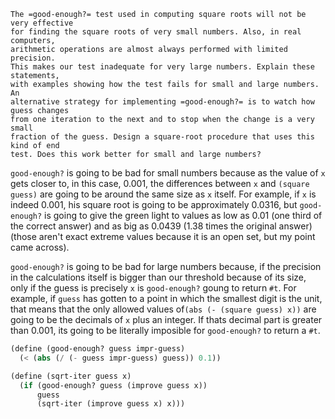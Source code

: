     The =good-enough?= test used in computing square roots will not be very effective
    for finding the square roots of very small numbers. Also, in real computers,
    arithmetic operations are almost always performed with limited precision.
    This makes our test inadequate for very large numbers. Explain these statements,
    with examples showing how the test fails for small and large numbers. An
    alternative strategy for implementing =good-enough?= is to watch how guess changes
    from one iteration to the next and to stop when the change is a very small
    fraction of the guess. Design a square-root procedure that uses this kind of end
    test. Does this work better for small and large numbers?

`good-enough?` is going to be bad for small numbers because as the value of `x` gets closer to, in this case, 0.001, the differences between `x` and `(square guess)` are going to be around the same size as `x` itself. For example, if `x` is indeed 0.001, his square root is going to be approximately 0.0316, but `good-enough?` is going to give the green light to values as low as 0.01 (one third of the correct answer) and as big as 0.0439 (1.38 times the original answer) (those aren't exact extreme values because it is an open set, but my point came across).

`good-enough?` is going to be bad for large numbers because, if the precision in the calculations itself is bigger than our threshold because of its size, only if the guess is precisely `x` is `good-enough?` goung to return `#t`. For example, if `guess` has gotten to a point in which the smallest digit is the unit, that means that the only allowed values of`(abs (- (square guess) x))` are going to be the decimals of `x` plus an integer. If thats decimal part is greater than 0.001, its going to be literally imposible for `good-enough?` to return a `#t`.

```scheme 
(define (good-enough? guess impr-guess)
  (< (abs (/ (- guess impr-guess) guess)) 0.1))

(define (sqrt-iter guess x)
  (if (good-enough? guess (improve guess x))
      guess
      (sqrt-iter (improve guess x) x)))
```

